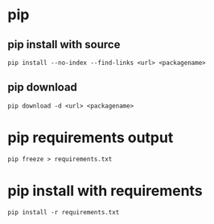 # pip

## pip install with source
```
pip install --no-index --find-links <url> <packagename>
```

## pip download
```
pip download -d <url> <packagename>
```

# pip requirements output
```
pip freeze > requirements.txt
```

# pip install with requirements
```
pip install -r requirements.txt
```
